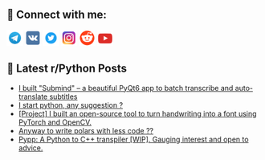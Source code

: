 ## 🔎 Connect with me:
[<img src="https://github.com/bullbesh/bullbesh/blob/main/images/Telegram.png" width="32" height="32" />](https://t.me/bullbesh)
[<img src="https://github.com/bullbesh/bullbesh/blob/main/images/VK.png" width="32" height="32" />](https://vk.com/bullbesh)
[<img src="https://github.com/bullbesh/bullbesh/blob/main/images/Twitter.png" width="32" height="32" />](https://twitter.com/bullbesh1)
[<img src="https://github.com/bullbesh/bullbesh/blob/main/images/Instagram.png" width="32" height="32" />](https://www.instagram.com/bullbesh)
[<img src="https://github.com/bullbesh/bullbesh/blob/main/images/Reddit.png" width="32" height="32" />](https://www.reddit.com/user/bullbesh)
[<img src="https://github.com/bullbesh/bullbesh/blob/main/images/YouTube.png" width="32" height="32" />](https://www.youtube.com/channel/UCtfjRs6uzgq5mfm8S06WTcg)

## 📕 Latest r/Python Posts
<!-- BLOG-POST-LIST:START -->
- [I built &quot;Submind&quot; – a beautiful PyQt6 app to batch transcribe and auto-translate subtitles](https://www.reddit.com/r/Python/comments/1lap8mz/i_built_submind_a_beautiful_pyqt6_app_to_batch/)
- [I start python, any suggestion ?](https://www.reddit.com/r/Python/comments/1lamt13/i_start_python_any_suggestion/)
- [[Project] I built an open-source tool to turn handwriting into a font using PyTorch and OpenCV.](https://www.reddit.com/r/Python/comments/1laipn1/project_i_built_an_opensource_tool_to_turn/)
- [Anyway to write polars with less code ??](https://www.reddit.com/r/Python/comments/1lafr6s/anyway_to_write_polars_with_less_code/)
- [Pypp: A Python to C++ transpiler [WIP]. Gauging interest and open to advice.](https://www.reddit.com/r/Python/comments/1laf5ss/pypp_a_python_to_c_transpiler_wip_gauging/)
<!-- BLOG-POST-LIST:END -->
